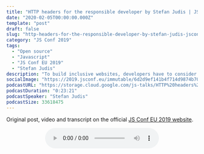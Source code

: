 ```yaml
---
title: "HTTP headers for the responsible developer by Stefan Judis | JSConf EU 2019"
date: "2020-02-05T00:00:00.000Z"
template: "post"
draft: false
slug: "http-headers-for-the-responsible-developer-by-stefan-judis-jsconf-eu-2019"
category: "JS Conf 2019"
tags:
  - "Open source"
  - "Javascript"
  - "JS Conf EU 2019"
  - "Stefan Judis"
description: "To build inclusive websites, developers have to consider accessibility, performance and user flows. Crafted source code forms the foundation for thought-through UIs, but it’s not only about the code. Let’s have a look at HTTP, and to be specific, its headers that can have a direct impact on user experience."
socialImage: "https://2019.jsconf.eu/immutable/6d2d9ef141b4f714d9874b707e8f4d19674c98e3/images/cms/stefan-judis-e6cdcb2c-1000-square.jpg"
podcastURL: "https://storage.cloud.google.com/js-talks/HTTP%20headers%20for%20the%20responsible%20developer%20by%20Stefan%20Judis%20JSConf%20EU%202019.mp3"
podcastDuration: "0:23:21"
podcastSpeaker: "Stefan Judis"
podcastSize: 33618475
---
```


Original post, video and transcript on the official [JS Conf EU 2019 website](https://2019.jsconf.eu/stefan-judis/http-headers-for-the-responsible-developer.html).

<!-- End of podcast preview -->

<div style="text-align: center">
	<audio controls="controls">
		<source type="audio/mp3" src="https://storage.cloud.google.com/js-talks/HTTP%20headers%20for%20the%20responsible%20developer%20by%20Stefan%20Judis%20JSConf%20EU%202019.mp3"></source>
		<p>Your browser does not support the audio element.</p>
	</audio>
</div>